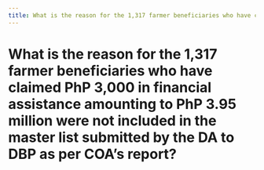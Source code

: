 ```yaml
---
title: What is the reason for the 1,317 farmer beneficiaries who have claimed PhP 3,000 in financial assistance amounting to PhP 3.95 million were not included in the master list submitted by the DA to DBP as per COA’s report?
---
```


# What is the reason for the 1,317 farmer beneficiaries who have claimed PhP 3,000 in financial assistance amounting to PhP 3.95 million were not included in the master list submitted by the DA to DBP as per COA’s report?

